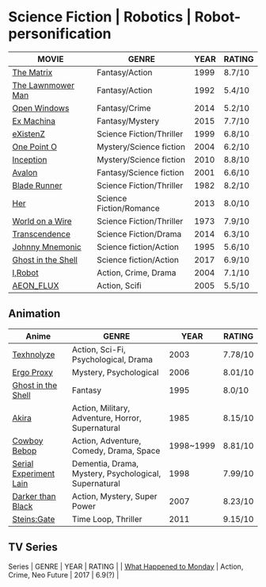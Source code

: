 # Science Fiction | Robotics | Robot-personification 
MOVIE                                                                                        | GENRE                     | YEAR | RATING | 
|--------------------------------------------------------------------------------------------|---------------------------|------|--------|
| [The Matrix](http://www.imdb.com/title/tt0133093/)                                         | Fantasy/Action            | 1999 | 8.7/10 |
| [The Lawnmower Man](http://www.imdb.com/title/tt0104692/)                                  | Fantasy/Action            | 1992 | 5.4/10 |
| [Open Windows](http://www.imdb.com/title/tt2409818/)                                       | Fantasy/Crime             | 2014 | 5.2/10 |
| [Ex Machina](http://www.imdb.com/title/tt0470752/)                                         | Fantasy/Mystery           | 2015 | 7.7/10 |
| [eXistenZ](http://www.imdb.com/title/tt0120907/)                                           | Science Fiction/Thriller  | 1999 | 6.8/10 |
| [One Point O](http://www.imdb.com/title/tt0317042/)                                        | Mystery/Science fiction   | 2004 | 6.2/10 |
| [Inception](http://www.imdb.com/title/tt1375666/)                                          | Mystery/Science fiction   | 2010 | 8.8/10 |
| [Avalon](http://www.imdb.com/title/tt0267287/)                                             | Fantasy/Science fiction   | 2001 | 6.6/10 |
| [Blade Runner](http://www.imdb.com/title/tt0083658/)                                       | Science Fiction/Thriller  | 1982 | 8.2/10 |
| [Her](http://www.imdb.com/title/tt1798709/)                                                | Science Fiction/Romance   | 2013 | 8.0/10 |
| [World on a Wire](http://www.imdb.com/title/tt0070904/)                                    | Science Fiction/Thriller  | 1973 | 7.9/10 |
| [Transcendence](http://www.imdb.com/title/tt2209764/)                                      | Science Fiction/Drama     | 2014 | 6.3/10 |
| [Johnny Mnemonic](http://www.imdb.com/title/tt0113481/)                                    | Science fiction/Action    | 1995 | 5.6/10 |
| [Ghost in the Shell](http://www.imdb.com/title/tt1219827/)                                 | Science fiction/Action    | 2017 | 6.9/10 |
| [I,Robot](http://www.imdb.com/title/tt0343818/)                                            | Action, Crime, Drama      | 2004 | 7.1/10 |
| [AEON_FLUX](http://www.imdb.com/title/tt0402022)                                           | Action, Scifi             | 2005 | 5.5/10 | 

## Animation
| Anime                                                                                    | GENRE                     | YEAR |RATING | 
|--------------------------------------------------------------------------------------------|---------------------------|------|--------|
| [Texhnolyze](https://myanimelist.net/anime/26/Texhnolyze?q=tex)         |  Action, Sci-Fi, Psychological, Drama        | 2003 | 7.78/10 |
| [Ergo Proxy](https://myanimelist.net/anime/790/Ergo_Proxy)              | Mystery, Psychological            | 2006 | 8.01/10 |
| [Ghost in the Shell](http://www.imdb.com/title/tt0113568/)              | Fantasy         | 1995 | 8.0/10 |
| [Akira](https://myanimelist.net/anime/47/Akira)                 | Action, Military, Adventure, Horror, Supernatural| 1985 |  8.15/10 | 
| [Cowboy Bebop](https://myanimelist.net/anime/1/Cowboy_Bebop)    | Action, Adventure, Comedy, Drama, Space | 1998~1999 | 8.81/10 |
| [Serial Experiment Lain](https://myanimelist.net/anime/339/Serial_Experiments_Lain)   | Dementia, Drama, Mystery, Psychological, Supernatural| 1998 | 7.99/10 |
| [Darker than Black](https://myanimelist.net/anime/2025/Darker_than_Black__Kuro_no_Keiyakusha) | Action, Mystery, Super Power| 2007 | 8.23/10|
| [Steins:Gate](https://myanimelist.net/anime/9253/Steins_Gate)  | Time Loop, Thriller | 2011 | 9.15/10 | 

## TV Series
Series                                                                 | GENRE                     | YEAR | RATING |
| [What Happened to Monday](http://www.imdb.com/title/tt1536537/)      | Action, Crime, Neo Future | 2017 | 6.9(?) |
